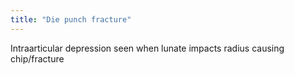 ```yaml
---
title: "Die punch fracture"
---
```

Intraarticular depression seen when lunate impacts radius causing chip/fracture

